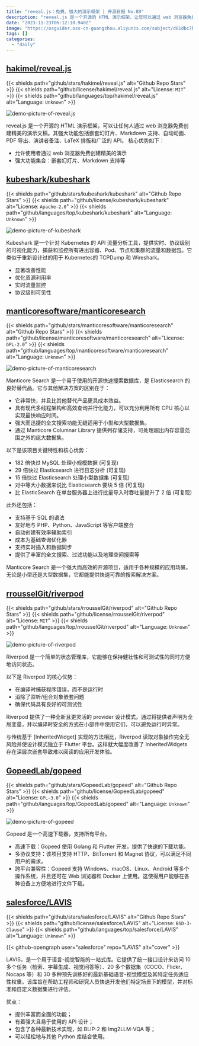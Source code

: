 ```yaml
---
title: "reveal.js：免费、强大的演示框架 | 开源日报 No.89"
description: "reveal.js 是一个开源的 HTML 演示框架，让您可以通过 web 浏览器免费创建精美的演示文稿。它具有许多强大的功能，包括嵌套幻灯片、Markdown 支持、自动动画、PDF 导出、演讲者备注、LaTeX 排版和广泛的 API。无论您是在做演讲、培训还是展示，reveal.js 都是一个强大的工具，让您的演示更具吸引力和互动性。无论您是初学者还是有经验的开发者，reveal.js 都是一个值得尝试的框架。"
date: "2023-11-23T06:12:10.940Z"
image: "https://osguider.oss-cn-guangzhou.aliyuncs.com/subject/d81dbc7b4e56876dfc479caab900c38e.png"
tags: []
categories:
  - "daily"
---
```


## [hakimel/reveal.js](https://github.com/hakimel/reveal.js)

{{< shields path="github/stars/hakimel/reveal.js" alt="Github Repo Stars" >}} {{< shields path="github/license/hakimel/reveal.js" alt="License: `MIT`" >}} {{< shields path="github/languages/top/hakimel/reveal.js" alt="Language: `Unknown`" >}}

![demo-picture-of-reveal.js](https://picgo-daily.oss-cn-guangzhou.aliyuncs.com/picgo-daily/2023/9eea53a1e32bc7d0f3e2c01ad6243a60.png)

reveal.js 是一个开源的 HTML 演示框架，可以让任何人通过 web 浏览器免费创建精美的演示文稿。其强大功能包括嵌套幻灯片、Markdown 支持、自动动画、PDF 导出、演讲者备注、LaTeX 排版和广泛的 API。
核心优势如下：

- 允许使用者通过 web 浏览器免费创建精美的演示
- 强大功能集合：嵌套幻灯片、Markdown 支持等
  
## [kubeshark/kubeshark](https://github.com/kubeshark/kubeshark)

{{< shields path="github/stars/kubeshark/kubeshark" alt="Github Repo Stars" >}} {{< shields path="github/license/kubeshark/kubeshark" alt="License: `Apache-2.0`" >}} {{< shields path="github/languages/top/kubeshark/kubeshark" alt="Language: `Unknown`" >}}

![demo-picture-of-kubeshark](https://osguider.oss-cn-guangzhou.aliyuncs.com/subject/9727862f6670b67a808dc56c3160bb71.png)

Kubeshark 是一个针对 Kubernetes 的 API 流量分析工具，提供实时、协议级别的可视化能力，捕获和监控所有进出容器、Pod、节点和集群的流量和数据包。它类似于重新设计过的用于 Kubernetes的 TCPDump 和 Wireshark。

- 显著改善性能
- 优化资源利用率
- 实时流量监控
- 协议级别可见性
  
## [manticoresoftware/manticoresearch](https://github.com/manticoresoftware/manticoresearch)

{{< shields path="github/stars/manticoresoftware/manticoresearch" alt="Github Repo Stars" >}} {{< shields path="github/license/manticoresoftware/manticoresearch" alt="License: `GPL-2.0`" >}} {{< shields path="github/languages/top/manticoresoftware/manticoresearch" alt="Language: `Unknown`" >}}

![demo-picture-of-manticoresearch](https://picgo-daily.oss-cn-guangzhou.aliyuncs.com/picgo-daily/2023/c3c0d96253bf65457c25cb2a5b425656.png)

Manticore Search 是一个易于使用的开源快速搜索数据库，是 Elasticsearch 的良好替代品。它与其他解决方案的区别在于：

- 它非常快，并且比其他替代产品更具成本效益。
- 具有现代多线程架构和高效查询并行化能力，可以充分利用所有 CPU 核心以实现最快响应时间。
- 强大而迅捷的全文搜索功能无缝适用于小型和大型数据集。
- 通过 Manticore Columnar Library 提供列存储支持，可处理超出内存容量范围之外的庞大数据集。
  
以下是该项目关键特性和核心优势：

- 182 倍快过 MySQL 处理小规模数据 (可复现)
- 29 倍快过 Elasticsearch 进行日志分析 (可复现)
- 15 倍快过 Elasticsearch 处理小型数据集 (可复现)
- 对中等大小数据来说比 Elasticsearch 要块 5 倍 (可复现)
- 比 ElasticSearch 在单台服务器上进行批量导入时吞吐量提升了 2 倍 (可复现)

此外还包括：

- 支持基于 SQL 的语法
- 友好地与 PHP、Python、JavaScript 等客户端整合
- 自动创建有效率辅助索引
- 成本为基础查询优化器
- 支持实时插入和数据同步
- 提供了丰富的全文搜索、过滤功能以及地理空间搜索等

Manticore Search 是一个强大而高效的开源项目，适用于各种规模的应用场景。无论是小型还是大型数据集，它都能提供快速可靠的搜索解决方案。
  
## [rrousselGit/riverpod](https://github.com/rrousselGit/riverpod)

{{< shields path="github/stars/rrousselGit/riverpod" alt="Github Repo Stars" >}} {{< shields path="github/license/rrousselGit/riverpod" alt="License: `MIT`" >}} {{< shields path="github/languages/top/rrousselGit/riverpod" alt="Language: `Unknown`" >}}

![demo-picture-of-riverpod](https://picgo-daily.oss-cn-guangzhou.aliyuncs.com/picgo-daily/2023/739bd8753d3f0e8af73ce9c8ea8bf11e.png)

Riverpod 是一个简单的状态管理库，它能够在保持健壮性和可测试性的同时方便地访问状态。

以下是 Riverpod 的核心优势：

- 在编译时捕获程序错误，而不是运行时
- 消除了监听/组合对象嵌套问题
- 确保代码具有良好的可测试性

Riverpod 提供了一种全新且更灵活的 provider 设计模式。通过将提供者声明为全局变量，并以编译时安全的方式在小部件中使用它们，可以避免运行时异常。

与传统基于 [InheritedWidget] 实现的方法相比，Riverpod 读取对象操作完全无风险并使设计模式独立于 Flutter 平台。这样就大幅度改善了 InheritedWidgets 存在深层次嵌套导致难以阅读的应用开发体验。
  
## [GopeedLab/gopeed](https://github.com/GopeedLab/gopeed)

{{< shields path="github/stars/GopeedLab/gopeed" alt="Github Repo Stars" >}} {{< shields path="github/license/GopeedLab/gopeed" alt="License: `GPL-3.0`" >}} {{< shields path="github/languages/top/GopeedLab/gopeed" alt="Language: `Unknown`" >}}

![demo-picture-of-gopeed](https://picgo-daily.oss-cn-guangzhou.aliyuncs.com/picgo-daily/2023/a1ff828ff4199aea3662795d8442bbaa.png)

Gopeed 是一个高速下载器，支持所有平台。

- 高速下载：Gopeed 使用 Golang 和 Flutter 开发，提供了快速的下载功能。
- 多协议支持：该项目支持 HTTP、BitTorrent 和 Magnet 协议，可以满足不同用户的需求。
- 跨平台兼容性：Gopeed 支持 Windows、macOS、Linux、Android 等多个操作系统，并且还可在 Web 浏览器和 Docker 上使用。这使得用户能够在各种设备上方便地进行文件下载。
  
## [salesforce/LAVIS](https://github.com/salesforce/LAVIS)

{{< shields path="github/stars/salesforce/LAVIS" alt="Github Repo Stars" >}} {{< shields path="github/license/salesforce/LAVIS" alt="License: `BSD-3-Clause`" >}} {{< shields path="github/languages/top/salesforce/LAVIS" alt="Language: `Unknown`" >}}

{{< github-opengraph user="salesforce" repo="LAVIS" alt="cover" >}}

LAVIS，是一个用于语言-视觉智能的一站式库。它提供了统一接口设计来访问 10 多个任务（检索、字幕生成、视觉问答等）、20 多个数据集（COCO、Flickr、Nocaps 等）和 30 多种预先训练好的最新基础语言-视觉模型及其特定任务适应性权重。该库旨在帮助工程师和研究人员快速开发他们特定场景下的模型，并对标准和自定义数据集进行评估。

优点：

- 提供丰富而全面的功能；
- 有着强大且易于使用的 API 设计；
- 包含了各种最新技术实现，如 BLIP-2 和 Img2LLM-VQA 等；
- 可以轻松地与其他 Python 库结合使用。
  
